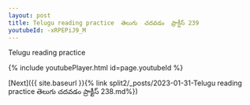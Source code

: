 ```yaml
---
layout: post
title: Telugu reading practice  తెలుగు  చదవడం  ప్రాక్టీస్ 239
youtubeId: -xRPEPiJ9_M
---
```

 
 
Telugu reading practice
 
 
 
 
 


{% include youtubePlayer.html id=page.youtubeId %}
 
[Next]({{ site.baseurl }}{% link  split2/_posts/2023-01-31-Telugu reading practice  తెలుగు  చదవడం  ప్రాక్టీస్ 238.md%})
 
